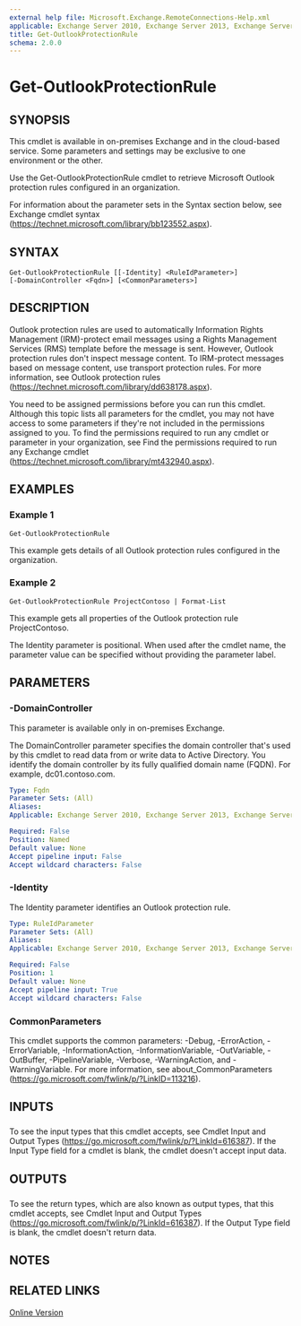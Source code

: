 ```yaml
---
external help file: Microsoft.Exchange.RemoteConnections-Help.xml
applicable: Exchange Server 2010, Exchange Server 2013, Exchange Server 2016, Exchange Online
title: Get-OutlookProtectionRule
schema: 2.0.0
---
```


# Get-OutlookProtectionRule

## SYNOPSIS
This cmdlet is available in on-premises Exchange and in the cloud-based service. Some parameters and settings may be exclusive to one environment or the other.

Use the Get-OutlookProtectionRule cmdlet to retrieve Microsoft Outlook protection rules configured in an organization.

For information about the parameter sets in the Syntax section below, see Exchange cmdlet syntax (https://technet.microsoft.com/library/bb123552.aspx).

## SYNTAX

```
Get-OutlookProtectionRule [[-Identity] <RuleIdParameter>] 
[-DomainController <Fqdn>] [<CommonParameters>]
```

## DESCRIPTION
Outlook protection rules are used to automatically Information Rights Management (IRM)-protect email messages using a Rights Management Services (RMS) template before the message is sent. However, Outlook protection rules don't inspect message content. To IRM-protect messages based on message content, use transport protection rules. For more information, see Outlook protection rules (https://technet.microsoft.com/library/dd638178.aspx).

You need to be assigned permissions before you can run this cmdlet. Although this topic lists all parameters for the cmdlet, you may not have access to some parameters if they're not included in the permissions assigned to you. To find the permissions required to run any cmdlet or parameter in your organization, see Find the permissions required to run any Exchange cmdlet (https://technet.microsoft.com/library/mt432940.aspx).

## EXAMPLES

### Example 1
```
Get-OutlookProtectionRule
```

This example gets details of all Outlook protection rules configured in the organization.

### Example 2
```
Get-OutlookProtectionRule ProjectContoso | Format-List
```

This example gets all properties of the Outlook protection rule ProjectContoso.

The Identity parameter is positional. When used after the cmdlet name, the parameter value can be specified without providing the parameter label.

## PARAMETERS

### -DomainController
This parameter is available only in on-premises Exchange.

The DomainController parameter specifies the domain controller that's used by this cmdlet to read data from or write data to Active Directory. You identify the domain controller by its fully qualified domain name (FQDN). For example, dc01.contoso.com.

```yaml
Type: Fqdn
Parameter Sets: (All)
Aliases:
Applicable: Exchange Server 2010, Exchange Server 2013, Exchange Server 2016

Required: False
Position: Named
Default value: None
Accept pipeline input: False
Accept wildcard characters: False
```

### -Identity
The Identity parameter identifies an Outlook protection rule.

```yaml
Type: RuleIdParameter
Parameter Sets: (All)
Aliases:
Applicable: Exchange Server 2010, Exchange Server 2013, Exchange Server 2016, Exchange Online

Required: False
Position: 1
Default value: None
Accept pipeline input: True
Accept wildcard characters: False
```

### CommonParameters
This cmdlet supports the common parameters: -Debug, -ErrorAction, -ErrorVariable, -InformationAction, -InformationVariable, -OutVariable, -OutBuffer, -PipelineVariable, -Verbose, -WarningAction, and -WarningVariable. For more information, see about_CommonParameters (https://go.microsoft.com/fwlink/p/?LinkID=113216).

## INPUTS

###  
To see the input types that this cmdlet accepts, see Cmdlet Input and Output Types (https://go.microsoft.com/fwlink/p/?LinkId=616387). If the Input Type field for a cmdlet is blank, the cmdlet doesn't accept input data.

## OUTPUTS

###  
To see the return types, which are also known as output types, that this cmdlet accepts, see Cmdlet Input and Output Types (https://go.microsoft.com/fwlink/p/?LinkId=616387). If the Output Type field is blank, the cmdlet doesn't return data.

## NOTES

## RELATED LINKS

[Online Version](https://technet.microsoft.com/library/5a5197f2-a219-4dd2-abe3-d0e8722f414a.aspx)
